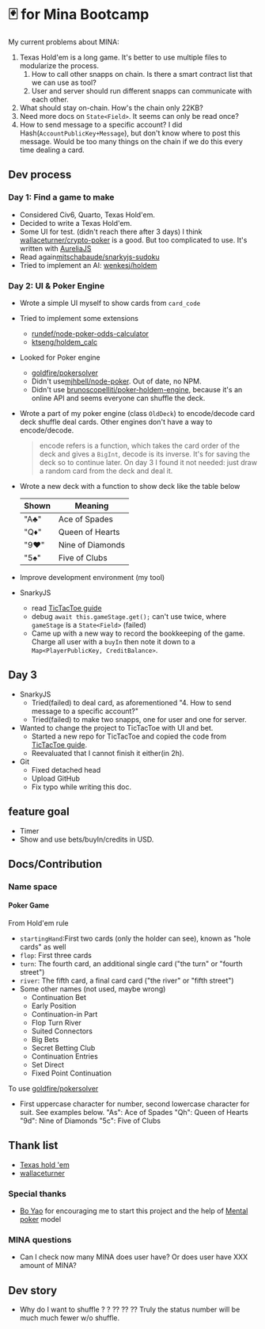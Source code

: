 # 🃏 for Mina Bootcamp

My current problems about MINA:

1. Texas Hold'em is a long game. It's better to use multiple files to modularize the process.
   1. How to call other snapps on chain. Is there a smart contract list that we can use as tool?
   2. User and server should run different snapps can communicate with each other.
2. What should stay on-chain. How's the chain only 22KB?
3. Need more docs on `State<Field>`. It seems can only be read once?
4. How to send message to a specific account? I did Hash(`AccountPublicKey+Message`), but don't know where to post this message. Would be too many things on the chain if we do this every time dealing a card.

## Dev process

### Day 1: Find a game to make

- Considered Civ6, Quarto, Texas Hold'em.
- Decided to write a Texas Hold'em.
- Some UI for test. (didn't reach there after 3 days) I think [wallaceturner/crypto-poker](https://github.com/wallaceturner/crypto-poker) is a good. But too complicated to use. It's written with [AureliaJS](https://aurelia.io/)
- Read again[mitschabaude/snarkyjs-sudoku](https://github.com/mitschabaude/snarkyjs-sudoku)
- Tried to implement an AI: [wenkesj/holdem](https://github.com/wenkesj/holdem)

### Day 2: UI & Poker Engine

- Wrote a simple UI myself to show cards from `card_code`
- Tried to implement some extensions
  - [rundef/node-poker-odds-calculator](https://github.com/rundef/node-poker-odds-calculator)
  - [ktseng/holdem_calc](https://github.com/ktseng/holdem_calc)
- Looked for Poker engine
  - [goldfire/pokersolver](https://github.com/goldfire/pokersolver)
  - Didn't use[mjhbell/node-poker](https://github.com/mjhbell/node-poker). Out of date, no NPM.
  - Didn't use [brunoscopelliti/poker-holdem-engine](https://github.com/brunoscopelliti/poker-holdem-engine), because it's an online API and seems everyone can shuffle the deck.
- Wrote a part of my poker engine (class `OldDeck`) to encode/decode card deck shuffle deal cards. Other engines don't have a way to encode/decode.
  > encode refers is a function, which takes the card order of the deck and gives a `BigInt`, decode is its inverse.
  > It's for saving the deck so to continue later.
  > On day 3 I found it not needed: just draw a random card from the deck and deal it.
- Wrote a new deck with a function to show deck like the table below

  | Shown | Meaning          |
  | ----- | ---------------- |
  | "A♣"  | Ace of Spades    |
  | "Q♦"  | Queen of Hearts  |
  | "9♥"  | Nine of Diamonds |
  | "5♠"  | Five of Clubs    |

- Improve development environment (my tool)
- SnarkyJS
  - read [TicTacToe guide](https://o1labs.org/tictactoe)
  - debug `await this.gameStage.get();` can't use twice, where `gameStage` is a `State<Field>` (failed)
  - Came up with a new way to record the bookkeeping of the game. Charge all user with a `buyIn` then note it down to a `Map<PlayerPublicKey, CreditBalance>`.

## Day 3

- SnarkyJS
  - Tried(failed) to deal card, as aforementioned "4. How to send message to a specific account?"
  - Tried(failed) to make two snapps, one for user and one for server.
- Wanted to change the project to TicTacToe with UI and bet.
  - Started a new repo for TicTacToe and copied the code from [TicTacToe guide](https://o1labs.org/tictactoe).
  - Reevaluated that I cannot finish it either(in 2h).
- Git
  - Fixed detached head
  - Upload GitHub
  - Fix typo while writing this doc.

## feature goal

- Timer
- Show and use bets/buyIn/credits in USD.

## Docs/Contribution

### Name space

#### Poker Game

From Hold'em rule

- `startingHand`:First two cards (only the holder can see), known as "hole cards" as well
- `flop`: First three cards
- `turn`: The fourth card, an additional single card ("the turn" or "fourth street")
- `river`: The fifth card, a final card card ("the river" or "fifth street")
- Some other names (not used, maybe wrong)
  - Continuation Bet
  - Early Position
  - Continuation-in Part
  - Flop Turn River
  - Suited Connectors
  - Big Bets
  - Secret Betting Club
  - Continuation Entries
  - Set Direct
  - Fixed Point Continuation

To use [goldfire/pokersolver](https://github.com/goldfire/pokersolver)

- First uppercase character for number, second lowercase character for suit. See examples below.
  "As": Ace of Spades
  "Qh": Queen of Hearts
  "9d": Nine of Diamonds
  "5c": Five of Clubs

## Thank list

- [Texas hold 'em](https://en.wikipedia.org/wiki/Texas_hold_'em)
- [wallaceturner](https://github.com/wallaceturner/crypto-poker)

### Special thanks

- [Bo Yao](https://github.com/ailisp) for encouraging me to start this project and the help of [Mental poker](https://en.wikipedia.org/wiki/Mental_poker) model

### MINA questions

- Can I check now many MINA does user have? Or does user have XXX amount of MINA?

## Dev story

- Why do I want to shuffle ? ? ?? ?? ??
  Truly the status number will be much much fewer w/o shuffle.
